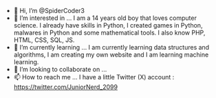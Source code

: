 - 👋 Hi, I’m @SpiderCoder3
- 👀 I’m interested in ...
  I am a 14 years old boy that loves computer science. I already have skills in Python,
  I created games in Python, malwares in Python and some mathematical tools. I also know PHP, HTML, CSS, SQL, JS.
- 🌱 I’m currently learning ...
  I am currently learning data structures and algorithms, I am creating my own website and I am learning machine learning.
- 💞️ I’m looking to collaborate on ...
- 📫 How to reach me ...
  I have a little Twitter (X) account :
    https://twitter.com/JuniorNerd_2099

<!---
SpiderCoder3/SpiderCoder3 is a ✨ special ✨ repository because its `README.md` (this file) appears on your GitHub profile.
You can click the Preview link to take a look at your changes.
--->
